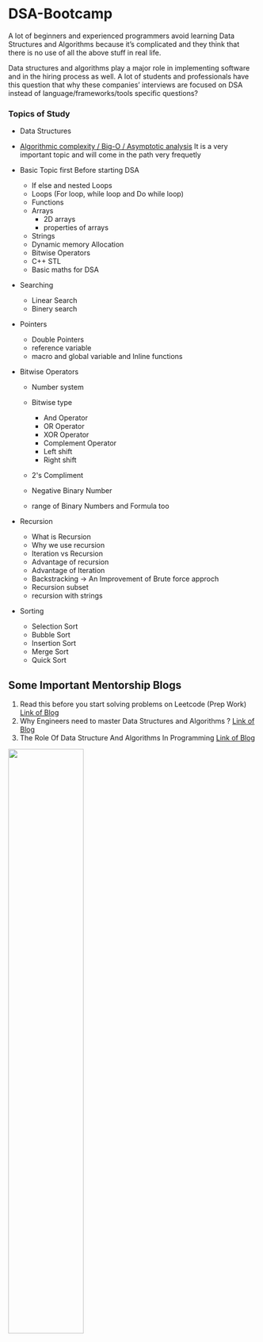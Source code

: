 # DSA-Bootcamp

A lot of beginners and experienced programmers avoid learning Data Structures and Algorithms because it’s complicated and they think that there is no use of all the above stuff in real life.

Data structures and algorithms play a major role in implementing software and in the hiring process as well. A lot of students and professionals have this question that why these companies’ interviews are focused on DSA instead of language/frameworks/tools specific questions?


  <!-- - Arrays
  - Linked Lists
  - Stack
  - Tree
  - Queue
  - Hash table -->
### Topics of Study
- Data Structures

- [Algorithmic complexity / Big-O / Asymptotic analysis](#algorithmic-complexity--big-o--asymptotic-analysis)
It is a very important topic and will come in the path very frequetly 

- Basic Topic first Before starting DSA
  - If else and nested Loops
  - Loops (For loop, while loop and Do while loop)
  - Functions
  - Arrays
    - 2D arrays
    - properties of arrays
  - Strings
  - Dynamic memory Allocation
  - Bitwise Operators
  - C++ STL
  - Basic maths for DSA

- Searching
  - Linear Search
  - Binery search


- Pointers
  - Double Pointers
  - reference variable
  - macro and global variable and Inline functions

- Bitwise Operators
  - Number system
  - Bitwise type 
    - And Operator
    - OR Operator
    - XOR Operator
    - Complement Operator
    - Left shift
    - Right shift
  
  - 2's Compliment
  - Negative Binary Number
  - range of Binary Numbers and Formula too

- Recursion
  - What is Recursion
  - Why we use recursion
  - Iteration vs Recursion
  - Advantage of recursion
  - Advantage of Iteration
  - Backstracking -> An Improvement of Brute force approch
  - Recursion subset
  - recursion with strings

- Sorting
  - Selection Sort
  - Bubble Sort
  - Insertion Sort
  - Merge Sort
  - Quick Sort

## Some Important Mentorship Blogs

1. Read this before you start solving problems on Leetcode (Prep Work) [Link of Blog ](https://medium.com/@alimirio/before-you-start-solving-problems-on-leetcode-prep-work-9d65fc964c6f)
2. Why Engineers need to master Data Structures and Algorithms ? [Link of Blog ](https://dev.to/mrsaeeddev/why-engineers-need-to-master-data-structures-and-algorithms-4mep)
3. The Role Of Data Structure And Algorithms In Programming [Link of Blog ](https://blog.codechef.com/2020/07/24/the-role-of-data-structure-and-algorithms-in-programming/)

<img src="https://user-images.githubusercontent.com/92660022/165998585-aafea114-78a9-4a11-a3fc-a0d7789ba828.jpg" width=55% height=55%>

<!-- <img src="https://user-images.githubusercontent.com/92660022/165998786-e9a74f28-0c2b-4cc8-979c-1bd986203e1c.jpg" width=50% height=50%> -->
<!-- ![dsa](https://user-images.githubusercontent.com/92660022/165998786-e9a74f28-0c2b-4cc8-979c-1bd986203e1c.jpg) -->

<!-- It is quite easy to learn new programming languages while using them in your projects. However, it is not the case with DSA. If you don’t know DSA well, you will find it challenging to optimize the code and solution for a problem. The profound uses of DSA have made it imperative for all those budding programmers and students to start learning it and succeed in their computer science career. It is also important for the employees already working in DSA to upskill themselves to keep abreast of the advancements in it. -->

<!-- ![th](https://user-images.githubusercontent.com/92660022/165998585-aafea114-78a9-4a11-a3fc-a0d7789ba828.jpg) -->
